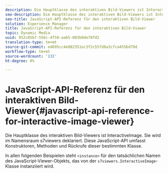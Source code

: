 ```yaml
---
description: Die Hauptklasse des interaktiven Bild-Viewers ist InteractiveImage. Sie wird im Namensraum s7viewers deklariert. Diese JavaScript-API umfasst Konstruktoren, Methoden und Rückrufe dieser bestimmten Klasse.
seo-description: Die Hauptklasse des interaktiven Bild-Viewers ist InteractiveImage. Sie wird im Namensraum s7viewers deklariert. Diese JavaScript-API umfasst Konstruktoren, Methoden und Rückrufe dieser bestimmten Klasse.
seo-title: JavaScript-API-Referenz für den interaktiven Bild-Viewer
solution: Experience Manager
title: JavaScript-API-Referenz für den interaktiven Bild-Viewer
topic: Dynamic Media
uuid: 952c85b7-556c-4f58-aa65-003b0de70fd2
translation-type: tm+mt
source-git-commit: e4695cc4e882351ec3f2c55fd8a3cfca455bd79d
workflow-type: tm+mt
source-wordcount: '132'
ht-degree: 0%

---
```



# JavaScript-API-Referenz für den interaktiven Bild-Viewer{#javascript-api-reference-for-interactive-image-viewer}

Die Hauptklasse des interaktiven Bild-Viewers ist InteractiveImage. Sie wird im Namensraum s7viewers deklariert. Diese JavaScript-API umfasst Konstruktoren, Methoden und Rückrufe dieser bestimmten Klasse.

In allen folgenden Beispielen steht `<instance>` für den tatsächlichen Namen des JavaScript-Viewer-Objekts, das von der `s7viewers.InteractiveImage`-Klasse instanziiert wird.
